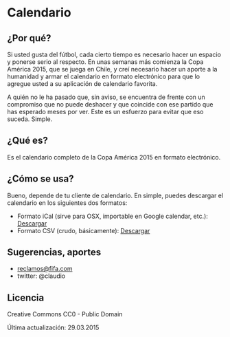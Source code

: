# Calendario

## ¿Por qué?

Si usted gusta del fútbol, cada cierto tiempo es necesario hacer un espacio y ponerse serio al respecto. En unas semanas más comienza la Copa América 2015, que se juega en Chile, y creí necesario hacer un aporte a la humanidad y armar el calendario en formato electrónico para que lo agregue usted a su aplicación de calendario favorita.

A quién no le ha pasado que, sin aviso, se encuentra de frente con un compromiso que no puede deshacer y que coincide con ese partido que has esperado meses por ver. Este es un esfuerzo para evitar que eso suceda. Simple.

## ¿Qué es?

Es el calendario completo de la Copa América 2015 en formato electrónico.

## ¿Cómo se usa?

Bueno, depende de tu cliente de calendario. En simple, puedes descargar el calendario en los siguientes dos formatos:
* Formato iCal (sirve para OSX, importable en Google calendar, etc.): [Descargar](https://github.com/claudioruiz/copaamerica2015/raw/master/calendario.ics)
* Formato CSV (crudo, básicamente): [Descargar](https://github.com/claudioruiz/copaamerica2015/raw/master/calendario.csv)

## Sugerencias, aportes

* reclamos@fifa.com
* twitter: @claudio

## Licencia

Creative Commons CC0 - Public Domain

Última actualización: 29.03.2015
